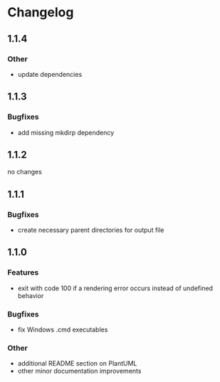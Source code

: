 # Changelog

## 1.1.4

### Other
* update dependencies

## 1.1.3

### Bugfixes
* add missing mkdirp dependency

## 1.1.2
no changes

## 1.1.1

### Bugfixes
* create necessary parent directories for output file

## 1.1.0

### Features
* exit with code 100 if a rendering error occurs instead of undefined behavior

### Bugfixes
* fix Windows .cmd executables

### Other
* additional README section on PlantUML
* other minor documentation improvements
